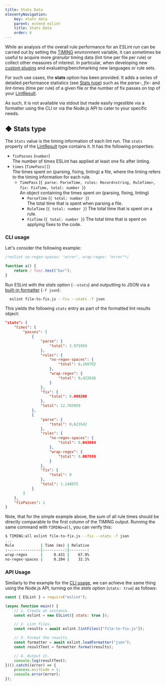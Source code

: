 ```yaml
---
title: Stats Data
eleventyNavigation:
    key: stats data
    parent: extend eslint
    title: Stats Data
    order: 6
---
```


While an analysis of the overall rule performance for an ESLint run can be carried out by setting the [TIMING](./custom-rules#profile-rule-performance) environment variable, it can sometimes be useful to acquire more *granular* timing data (lint time per file per rule) or collect other measures of interest. In particular, when developing new [custom plugins](./plugins) and evaluating/benchmarking new languages or rule sets.

For such use cases, the **stats** option has been provided. It adds a series of detailed performance statistics (see [Stats type](#-stats-type)) such as the *parse*-, *fix*- and *lint*-times (time per rule) of a given file or the number of fix passes on top of your [LintResult](../integrate/nodejs-api#-lintresult-type).

As such, it is not available via stdout but made easily ingestible via a formatter using the CLI or via the Node.js API to cater to your specific needs.

## ◆ Stats type

The `Stats` value is the timing information of each lint run. The `stats` property of the [LintResult](../integrate/nodejs-api#-lintresult-type) type contains it. It has the following properties:

* `fixPasses` (`number`)<br>
  The number of times ESLint has applied at least one fix after linting.
* `times` (`TimePass[]`)<br>
  The times spent on (parsing, fixing, linting) a file, where the linting refers to the timing information for each rule.
    * `TimePass` (`{ parse: ParseTime, rules: Record<string, RuleTime>, fix: FixTime, total: number }`)<br>
    An object containing the times spent on (parsing, fixing, linting)
        * `ParseTime` (`{ total: number }`)<br>
          The total time that is spent when parsing a file.
        * `RuleTime` (`{ total: number }`)<be>
          The total time that is spent on a rule.
        * `FixTime` (`{ total: number }`)<be>
          The total time that is spent on applying fixes to the code.

### CLI usage

Let's consider the following example:

```js [file-to-fix.js]
/*eslint no-regex-spaces: "error", wrap-regex: "error"*/

function a() {
    return / foo/.test("bar");
}
```

Run ESLint with the *stats* option (`--stats`) and outputting to JSON via a [built-in formatter](../use/formatters/) (`-f json`):

```bash
  eslint file-to-fix.js --fix --stats -f json
```

This yields the following `stats` entry as part of the formatted lint results object:

```json
"stats": {
    "times": {
        "passes": [
            {
                "parse": {
                    "total": 3.975959
                },
                "rules": {
                    "no-regex-spaces": {
                        "total": 0.160792
                    },
                    "wrap-regex": {
                        "total": 0.422626
                    }
                },
                "fix": {
                    "total": 0.080208
                },
                "total": 12.765959
            },
            {
                "parse": {
                    "total": 0.623542
                },
                "rules": {
                    "no-regex-spaces": {
                        "total": 0.043084
                    },
                    "wrap-regex": {
                        "total": 0.007959
                    }
                },
                "fix": {
                    "total": 0
                },
                "total": 1.148875
            }
        ]
    },
    "fixPasses": 1
}
```

Note, that for the simple example above, the sum of all rule times should be directly comparable to the first column of the TIMING output. Running the same command with `TIMING=all`, you can verify this:

```bash
$ TIMING:all eslint file-to-fix.js --fix --stats -f json
...
Rule            | Time (ms) | Relative
:---------------|----------:|--------:
wrap-regex      |     0.431 |    67.9%
no-regex-spaces |     0.204 |    32.1%
```

### API Usage

Similarly to the example for the [CLI usage](#cli-usage), we can achieve the same thing using the Node.js API, turning on the *stats* option (`stats: true`) as follows:

```js
const { ESLint } = require("eslint");

(async function main() {
    // 1. Create an instance.
    const eslint = new ESLint({ stats: true });

    // 2. Lint files.
    const results = await eslint.lintFiles(["file-to-fix.js"]);

    // 3. Format the results.
    const formatter = await eslint.loadFormatter("json");
    const resultText = formatter.format(results);

    // 4. Output it.
    console.log(resultText);
})().catch((error) => {
    process.exitCode = 1;
    console.error(error);
});
```
